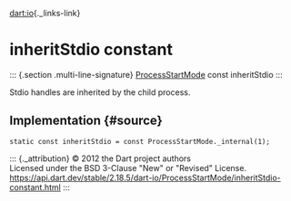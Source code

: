 [dart:io](../../dart-io/dart-io-library){._links-link}

inheritStdio constant
=====================

::: {.section .multi-line-signature}
[ProcessStartMode](../processstartmode-class) const inheritStdio
:::

Stdio handles are inherited by the child process.

Implementation {#source}
--------------

``` {.language-dart data-language="dart"}
static const inheritStdio = const ProcessStartMode._internal(1);
```

::: {._attribution}
© 2012 the Dart project authors\
Licensed under the BSD 3-Clause \"New\" or \"Revised\" License.\
<https://api.dart.dev/stable/2.18.5/dart-io/ProcessStartMode/inheritStdio-constant.html>
:::
